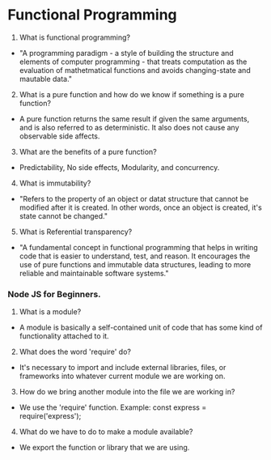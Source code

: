 # Functional Programming

1. What is functional programming?

* "A  programming paradigm - a style of building the structure and elements of computer programming - that treats computation as the evaluation of mathetmatical functions and avoids changing-state and mautable data."

2. What is a pure function and how do we know if something is a pure function?

* A pure function returns the same result if given the same arguments, and is also referred to as deterministic. It also does not cause any observable side affects.

3. What are the  benefits of a pure function?

* Predictability, No side effects, Modularity, and concurrency. 

4. What is immutability?

* "Refers to the property of an object or datat structure that cannot be modified after it is created. In other words, once an object is created, it's state cannot be changed."

5. What is Referential transparency?

* "A fundamental concept in functional programming that helps in writing code that is easier to understand, test, and reason. It encourages the use of pure functions and immutable data structures, leading to more reliable and maintainable software systems."

### Node JS for Beginners.

1. What is a module?

* A module is basically a self-contained unit of code that has some kind of functionality attached to it.

2. What does the word 'require' do?

* It's necessary to import and include external libraries, files, or frameworks into whatever current module we are working on.

3. How do we bring another module into the file we are working in?

* We use the 'require' function.
Example: const express = require('express');

4. What do we have to do to make a module available?

* We export the function or library that we are using.